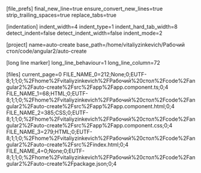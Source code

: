 [file_prefs]
final_new_line=true
ensure_convert_new_lines=true
strip_trailing_spaces=true
replace_tabs=true

[indentation]
indent_width=4
indent_type=1
indent_hard_tab_width=8
detect_indent=false
detect_indent_width=false
indent_mode=2

[project]
name=auto-create
base_path=/home/vitaliyzinkevich/Рабочий стол/code/angular2/auto-create

[long line marker]
long_line_behaviour=1
long_line_column=72

[files]
current_page=0
FILE_NAME_0=212;None;0;EUTF-8;1;1;0;%2Fhome%2Fvitaliyzinkevich%2FРабочий%20стол%2Fcode%2Fangular2%2Fauto-create%2Fsrc%2Fapp%2Fapp.component.ts;0;4
FILE_NAME_1=68;HTML;0;EUTF-8;1;1;0;%2Fhome%2Fvitaliyzinkevich%2FРабочий%20стол%2Fcode%2Fangular2%2Fauto-create%2Fsrc%2Fapp%2Fapp.component.html;0;4
FILE_NAME_2=385;CSS;0;EUTF-8;1;1;0;%2Fhome%2Fvitaliyzinkevich%2FРабочий%20стол%2Fcode%2Fangular2%2Fauto-create%2Fsrc%2Fapp%2Fapp.component.css;0;4
FILE_NAME_3=279;HTML;0;EUTF-8;1;1;0;%2Fhome%2Fvitaliyzinkevich%2FРабочий%20стол%2Fcode%2Fangular2%2Fauto-create%2Fsrc%2Findex.html;0;4
FILE_NAME_4=0;None;0;EUTF-8;1;1;0;%2Fhome%2Fvitaliyzinkevich%2FРабочий%20стол%2Fcode%2Fangular2%2Fauto-create%2Fpackage.json;0;4
